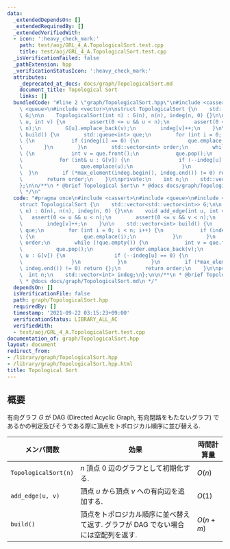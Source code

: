 ```yaml
---
data:
  _extendedDependsOn: []
  _extendedRequiredBy: []
  _extendedVerifiedWith:
  - icon: ':heavy_check_mark:'
    path: test/aoj/GRL_4_A.TopologicalSort.test.cpp
    title: test/aoj/GRL_4_A.TopologicalSort.test.cpp
  _isVerificationFailed: false
  _pathExtension: hpp
  _verificationStatusIcon: ':heavy_check_mark:'
  attributes:
    _deprecated_at_docs: docs/graph/TopologicalSort.md
    document_title: Topological Sort
    links: []
  bundledCode: "#line 2 \"graph/TopologicalSort.hpp\"\n#include <cassert>\n#include\
    \ <queue>\n#include <vector>\n\nstruct TopologicalSort {\n    std::vector<std::vector<int>>\
    \ G;\n\n    TopologicalSort(int n) : G(n), n(n), indeg(n, 0) {}\n\n    void add_edge(int\
    \ u, int v) {\n        assert(0 <= u && u < n);\n        assert(0 <= v && v <\
    \ n);\n        G[u].emplace_back(v);\n        indeg[v]++;\n    }\n\n    std::vector<int>\
    \ build() {\n        std::queue<int> que;\n        for (int i = 0; i < n; i++)\
    \ {\n            if (indeg[i] == 0) {\n                que.emplace(i);\n     \
    \       }\n        }\n        std::vector<int> order;\n        while (!que.empty())\
    \ {\n            int v = que.front();\n            que.pop();\n            order.emplace_back(v);\n\
    \            for (int& u : G[v]) {\n                if (--indeg[u] == 0) {\n \
    \                   que.emplace(u);\n                }\n            }\n      \
    \  }\n        if (*max_element(indeg.begin(), indeg.end()) != 0) return {};\n\
    \        return order;\n    }\n\nprivate:\n    int n;\n    std::vector<int> indeg;\n\
    };\n\n/**\n * @brief Topological Sort\n * @docs docs/graph/TopologicalSort.md\n\
    \ */\n"
  code: "#pragma once\n#include <cassert>\n#include <queue>\n#include <vector>\n\n\
    struct TopologicalSort {\n    std::vector<std::vector<int>> G;\n\n    TopologicalSort(int\
    \ n) : G(n), n(n), indeg(n, 0) {}\n\n    void add_edge(int u, int v) {\n     \
    \   assert(0 <= u && u < n);\n        assert(0 <= v && v < n);\n        G[u].emplace_back(v);\n\
    \        indeg[v]++;\n    }\n\n    std::vector<int> build() {\n        std::queue<int>\
    \ que;\n        for (int i = 0; i < n; i++) {\n            if (indeg[i] == 0)\
    \ {\n                que.emplace(i);\n            }\n        }\n        std::vector<int>\
    \ order;\n        while (!que.empty()) {\n            int v = que.front();\n \
    \           que.pop();\n            order.emplace_back(v);\n            for (int&\
    \ u : G[v]) {\n                if (--indeg[u] == 0) {\n                    que.emplace(u);\n\
    \                }\n            }\n        }\n        if (*max_element(indeg.begin(),\
    \ indeg.end()) != 0) return {};\n        return order;\n    }\n\nprivate:\n  \
    \  int n;\n    std::vector<int> indeg;\n};\n\n/**\n * @brief Topological Sort\n\
    \ * @docs docs/graph/TopologicalSort.md\n */"
  dependsOn: []
  isVerificationFile: false
  path: graph/TopologicalSort.hpp
  requiredBy: []
  timestamp: '2021-09-22 03:15:23+09:00'
  verificationStatus: LIBRARY_ALL_AC
  verifiedWith:
  - test/aoj/GRL_4_A.TopologicalSort.test.cpp
documentation_of: graph/TopologicalSort.hpp
layout: document
redirect_from:
- /library/graph/TopologicalSort.hpp
- /library/graph/TopologicalSort.hpp.html
title: Topological Sort
---
```

## 概要
有向グラフ $G$ が DAG (Directed Acyclic Graph, 有向閉路をもたないグラフ) であるかの判定及びそうである際に頂点をトポロジカル順序に並び替える.

| メンバ関数           | 効果                                                                             | 時間計算量 |
| -------------------- | -------------------------------------------------------------------------------- | ---------- |
| `TopologicalSort(n)` | $n$ 頂点 0 辺のグラフとして初期化する.                                           | $O(n)$     |
| `add_edge(u, v)`     | 頂点 $u$ から頂点 $v$ への有向辺を追加する.                                      | $O(1)$     |
| `build()`            | 頂点をトポロジカル順序に並べ替えて返す. グラフが DAG でない場合には空配列を返す. | $O(n + m)$ |
